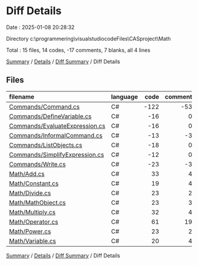 # Diff Details

Date : 2025-01-08 20:28:32

Directory c:\\programmering\\visualstudiocodeFiles\\CASproject\\Math

Total : 15 files,  14 codes, -17 comments, 7 blanks, all 4 lines

[Summary](results.md) / [Details](details.md) / [Diff Summary](diff.md) / Diff Details

## Files
| filename | language | code | comment | blank | total |
| :--- | :--- | ---: | ---: | ---: | ---: |
| [Commands/Command.cs](/Commands/Command.cs) | C# | -122 | -53 | -37 | -212 |
| [Commands/DefineVariable.cs](/Commands/DefineVariable.cs) | C# | -16 | 0 | -5 | -21 |
| [Commands/EvaluateExpression.cs](/Commands/EvaluateExpression.cs) | C# | -16 | 0 | -3 | -19 |
| [Commands/InformalCommand.cs](/Commands/InformalCommand.cs) | C# | -13 | -3 | -3 | -19 |
| [Commands/ListObjects.cs](/Commands/ListObjects.cs) | C# | -18 | 0 | -3 | -21 |
| [Commands/SimplifyExpression.cs](/Commands/SimplifyExpression.cs) | C# | -12 | 0 | -3 | -15 |
| [Commands/Write.cs](/Commands/Write.cs) | C# | -23 | -3 | -4 | -30 |
| [Math/Add.cs](/Math/Add.cs) | C# | 33 | 4 | 10 | 47 |
| [Math/Constant.cs](/Math/Constant.cs) | C# | 19 | 4 | 7 | 30 |
| [Math/Divide.cs](/Math/Divide.cs) | C# | 23 | 2 | 8 | 33 |
| [Math/MathObject.cs](/Math/MathObject.cs) | C# | 23 | 3 | 8 | 34 |
| [Math/Multiply.cs](/Math/Multiply.cs) | C# | 32 | 4 | 9 | 45 |
| [Math/Operator.cs](/Math/Operator.cs) | C# | 61 | 19 | 9 | 89 |
| [Math/Power.cs](/Math/Power.cs) | C# | 23 | 2 | 8 | 33 |
| [Math/Variable.cs](/Math/Variable.cs) | C# | 20 | 4 | 6 | 30 |

[Summary](results.md) / [Details](details.md) / [Diff Summary](diff.md) / Diff Details